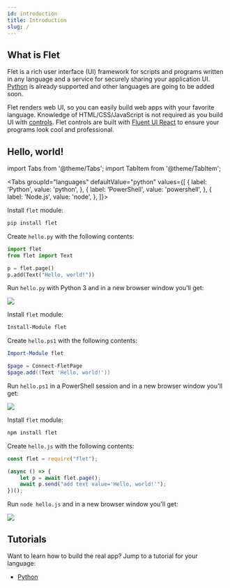 ```yaml
---
id: introduction
title: Introduction
slug: /
---
```


## What is Flet

Flet is a rich user interface (UI) framework for scripts and programs written in any language and a service for securely sharing your application UI. [Python](/docs/tutorials/python) is already supported and other languages are going to be added soon.

Flet renders web UI, so you can easily build web apps with your favorite language. Knowledge of HTML/CSS/JavaScript is not required as you build UI with [controls](/docs/controls). Flet controls are built with [Fluent UI React](https://developer.microsoft.com/en-us/fluentui#/controls/web) to ensure your programs look cool and professional.

## Hello, world!

import Tabs from '@theme/Tabs';
import TabItem from '@theme/TabItem';

<Tabs groupId="languages" defaultValue="python" values={[
  { label: 'Python', value: 'python', },
  { label: 'PowerShell', value: 'powershell', },
  { label: 'Node.js', value: 'node', },
]}>

<TabItem value="python">

Install `flet` module:

```bash
pip install flet
```

Create `hello.py` with the following contents:

```python title="hello.py"
import flet
from flet import Text

p = flet.page()
p.add(Text("Hello, world!"))
```

Run `hello.py` with Python 3 and in a new browser window you'll get:

<div style={{textAlign: 'center'}}><img src="/img/docs/quickstart-hello-world.png" /></div>

</TabItem>

<TabItem value="powershell">

Install `flet` module:

```powershell
Install-Module flet
```

Create `hello.ps1` with the following contents:

```powershell title="hello.ps1"
Import-Module flet

$page = Connect-FletPage
$page.add((Text 'Hello, world!'))
```

Run `hello.ps1` in a PowerShell session and in a new browser window you'll get:

<div style={{textAlign: 'center'}}><img src="/img/docs/quickstart-hello-world.png" /></div>

</TabItem>

<TabItem value="node">

Install `flet` module:

```bash
npm install flet
```

Create `hello.js` with the following contents:

```javascript title="hello.js"
const flet = require("flet");

(async () => {
    let p = await flet.page();
    await p.send("add text value='Hello, world!'");
})();
```

Run `node hello.js` and in a new browser window you'll get:

<div style={{textAlign: 'center'}}><img src="/img/docs/quickstart-hello-world.png" /></div>

</TabItem>

</Tabs>

## Tutorials

Want to learn how to build the real app? Jump to a tutorial for your language:

* [Python](/docs/tutorials/python)